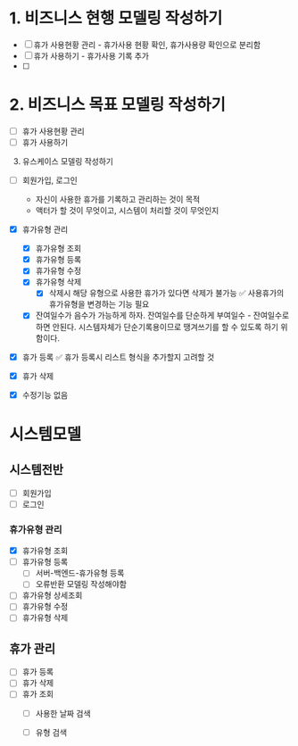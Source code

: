 # 1. 비즈니스 현행 모델링 작성하기
- [ ] 휴가 사용현황 관리
      - 휴가사용 현황 확인, 휴가사용량 확인으로 분리함
- [ ] 휴가 사용하기
      - 휴가사용 기록 추가
- [ ] 

# 2. 비즈니스 목표 모델링 작성하기
- [ ] 휴가 사용현황 관리
- [ ] 휴가 사용하기

3. 유스케이스 모델링 작성하기
- [ ] 회원가입, 로그인
	- 자신이 사용한 휴가를 기록하고 관리하는 것이 목적
	- 액터가 할 것이 무엇이고, 시스템이 처리할 것이 무엇인지

- [x] 휴가유형 관리
	- [x] 휴가유형 조회
	- [x] 휴가유형 등록
	- [x] 휴가유형 수정
	- [x] 휴가유형 삭제
		- [x] 삭제시 해당 유형으로 사용한 휴가가 있다면 삭제가 불가능
		      ✅ 사용휴가의 휴가유형을 변경하는 기능 필요
	- [x] 잔여일수가 음수가 가능하게 하자.
	      잔여일수를 단순하게 부여일수 - 잔여일수로 하면 안된다.
	      시스템자체가 단순기록용이므로 땡겨쓰기를 할 수 있도록 하기 위함이다.

- [x] 휴가 등록
	✅ 휴가 등록시 리스트 형식을 추가할지 고려할 것
- [x] 휴가 삭제
- [x] 수정기능 없음

# 시스템모델

## 시스템전반
- [ ] 회원가입
- [ ] 로그인

### 휴가유형 관리
- [x] 휴가유형 조회
- [ ] 휴가유형 등록
	- [ ] 서버-백엔드-휴가유형 등록
	- [ ] 오류반환 모델링 작성해야함
- [ ] 휴가유형 상세조회
- [ ] 휴가유형 수정
- [ ] 휴가유형 삭제

## 휴가 관리
- [ ] 휴가 등록
- [ ] 휴가 삭제
- [ ] 휴가 조회
	- [ ] 사용한 날짜 검색
	- [ ] 유형 검색

